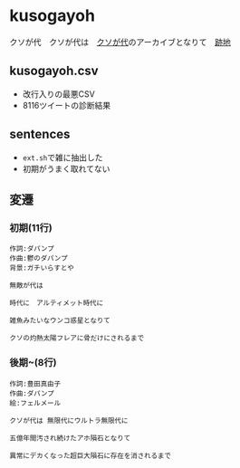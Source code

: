 # kusogayoh
クソが代　クソが代は　[クソが代]のアーカイブとなりて　[跡地]

## kusogayoh.csv

- 改行入りの最悪CSV
- 8116ツイートの診断結果

## sentences

- `ext.sh`で雑に抽出した
- 初期がうまく取れてない

## 変遷

### 初期(11行)

```text
作詞:ダパンプ
作曲:鬱のダパンプ
背景:ガチいらすとや

無敵が代は

時代に　アルティメット時代に

雑魚みたいなウンコ惑星となりて

クソの灼熱太陽フレアに骨だけにされるまで
```

### 後期~(8行)

```
作詞:豊田真由子
作曲:ダパンプ
絵:フェルメール

クソが代は 無限代にウルトラ無限代に

五億年間汚され続けたアホ隕石となりて

異常にデカくなった超巨大隕石に存在を消されるまで
```

[クソが代]: https://shindanmaker.com/893413
[跡地]: https://web.archive.org/web/20190502082640/https://shindanmaker.com/893413
